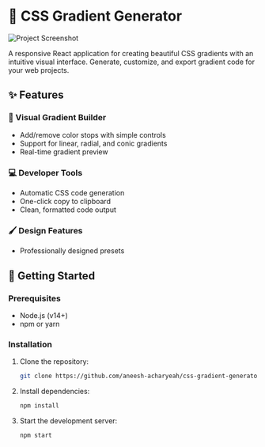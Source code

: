 # 🌈 CSS Gradient Generator

![Project Screenshot](./screenshot.png) <!-- Add your screenshot here -->

A responsive React application for creating beautiful CSS gradients with an intuitive visual interface. Generate, customize, and export gradient code for your web projects.

## ✨ Features

### 🎨 Visual Gradient Builder
- Add/remove color stops with simple controls
 - Support for linear, radial, and conic gradients
- Real-time gradient preview

### 💻 Developer Tools
- Automatic CSS code generation
- One-click copy to clipboard
- Clean, formatted code output
 
### 🖌️ Design Features
- Professionally designed presets
  
## 🚀 Getting Started

### Prerequisites
- Node.js (v14+)
- npm or yarn

### Installation
1. Clone the repository:
   ```bash
   git clone https://github.com/aneesh-acharyeah/css-gradient-generator-react.git
   ```
2. Install dependencies:
   ```bash
   npm install
   ```
3. Start the development server:
   ```bash
   npm start
   ```
